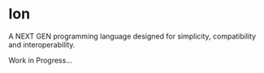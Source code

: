 # Ion

A NEXT GEN programming language designed for simplicity, compatibility and interoperability.

Work in Progress...
